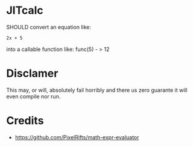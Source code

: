 # JITcalc
 
SHOULD convert an equation like:
```
2x + 5
```
into a callable function like:
func(5) - > 12

# Disclamer
This may, or will, absolutely fail horribly and there us zero
guarante it will even compile nor run.

# Credits
- https://github.com/PixelRifts/math-expr-evaluator